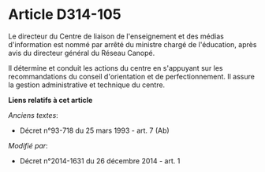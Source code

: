 # Article D314-105

Le directeur du Centre de liaison de l'enseignement et des médias d'information est nommé par arrêté du ministre chargé de
l'éducation, après avis du directeur général du    Réseau Canopé. 

Il détermine et conduit les actions du centre en s'appuyant sur les recommandations du conseil d'orientation et de
perfectionnement. Il assure la gestion administrative et technique du centre.

**Liens relatifs à cet article**

_Anciens textes_:

  - Décret n°93-718 du 25 mars 1993 - art. 7 (Ab)

_Modifié par_:

  - Décret n°2014-1631 du 26 décembre 2014 - art. 1
